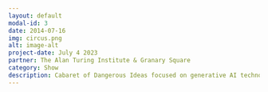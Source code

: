 ```yaml
---
layout: default
modal-id: 3
date: 2014-07-16
img: circus.png
alt: image-alt
project-date: July 4 2023
partner: The Alan Turing Institute & Granary Square
category: Show
description: Cabaret of Dangerous Ideas focused on generative AI technologies like ChatGPT and DALLE.
---
```

